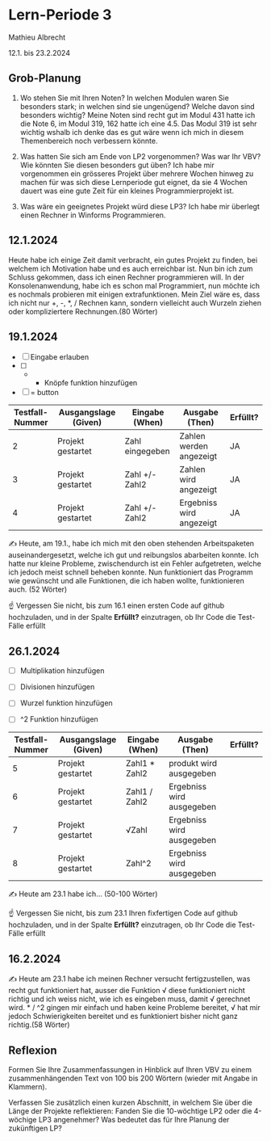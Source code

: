 # Lern-Periode 3

Mathieu Albrecht

12.1. bis 23.2.2024

## Grob-Planung

1. Wo stehen Sie mit Ihren Noten? In welchen Modulen waren Sie besonders stark; in welchen sind sie ungenügend? Welche davon sind besonders wichtig?
Meine Noten sind recht gut im Modul 431 hatte ich die Note 6, im Modul 319, 162 hatte ich eine 4.5. Das Modul 319 ist sehr wichtig wshalb ich denke das es gut wäre wenn ich mich in diesem Themenbereich noch verbessern könnte.

2. Was hatten Sie sich am Ende von LP2 vorgenommen? Was war Ihr VBV? Wie könnten Sie diesen besonders gut üben?
Ich habe mir vorgenommen ein grösseres Projekt über mehrere Wochen hinweg zu machen für was sich diese Lernperiode gut eignet, da sie 4 Wochen dauert was eine gute Zeit für ein kleines Programmierprojekt ist.

3. Was wäre ein geeignetes Projekt würd diese LP3?
Ich habe mir überlegt einen Rechner in Winforms Programmieren.

## 12.1.2024

Heute habe ich einige Zeit damit verbracht, ein gutes Projekt zu finden, bei welchem ich Motivation habe und es auch erreichbar ist. Nun bin ich zum Schluss gekommen, dass ich einen Rechner programmieren will. In der Konsolenanwendung, habe ich es schon mal Programmiert, nun möchte ich es nochmals probieren mit einigen extrafunktionen. Mein Ziel wäre es, dass ich nicht nur +, -, *, / Rechnen kann, sondern vielleicht auch Wurzeln ziehen oder kompliziertere Rechnungen.(80 Wörter)

## 19.1.2024

- [ ] Eingabe erlauben
- [ ] + - Knöpfe funktion hinzufügen
- [ ] = button

| Testfall-Nummer | Ausgangslage (Given) | Eingabe (When)   | Ausgabe (Then)           | Erfüllt? |
| --------------- | -------------------- | -----------------| ------------------------ | -------- |
| 2               |Projekt gestartet     |  Zahl eingegeben |Zahlen werden angezeigt   |  JA      |
| 3               |Projekt gestartet     |  Zahl +/- Zahl2  |Zahlen wird angezeigt     |  JA      |
| 4               |Projekt gestartet     |  Zahl +/- Zahl2  |Ergebniss wird angezeigt  |  JA      |

✍️ Heute, am 19.1., habe ich mich mit den oben stehenden Arbeitspaketen auseinandergesetzt, welche ich gut und reibungslos abarbeiten konnte. Ich hatte nur kleine Probleme, zwischendurch ist ein Fehler aufgetreten, welche ich jedoch meist schnell beheben konnte. Nun funktioniert das Programm wie gewünscht und alle Funktionen, die ich haben wollte, funktionieren auch. (52 Wörter)

☝️ Vergessen Sie nicht, bis zum 16.1 einen ersten Code auf github hochzuladen, und in der Spalte **Erfüllt?** einzutragen, ob Ihr Code die Test-Fälle erfüllt

## 26.1.2024

- [ ] Multiplikation hinzufügen
- [ ] Divisionen hinzufügen
- [ ] Wurzel funktion hinzufügen
- [ ] ^2 Funktion hinzufügen


| Testfall-Nummer | Ausgangslage (Given)                                         | Eingabe (When)              | Ausgabe (Then) | Erfüllt? |
| --------------- | ------------------------------------------------------------ | --------------------------- | ------------------------- | -------- |
| 5               |  Projekt gestartet                                           |  Zahl1 * Zahl2              | produkt wird ausgegeben   |          |
| 6               | Projekt gestartet                                            | Zahl1 / Zahl2               | Ergebniss wird ausgegeben |          |
| 7               |  Projekt gestartet                                           | √Zahl                       | Ergebniss wird ausgegeben |          |
| 8               |  Projekt gestartet                                           | Zahl^2                      | Ergebniss wird ausgegeben |          |

✍️ Heute am 23.1 habe ich... (50-100 Wörter)

☝️ Vergessen Sie nicht, bis zum 23.1 Ihren fixfertigen Code auf github hochzuladen, und in der Spalte **Erfüllt?** einzutragen, ob Ihr Code die Test-Fälle erfüllt

## 16.2.2024

✍️ Heute am 23.1 habe ich meinen Rechner versucht fertigzustellen, was recht gut funktioniert hat, ausser die Funktion √ diese funktioniert nicht richtig und ich weiss nicht, wie ich es eingeben muss, damit √ gerechnet wird. * / ^2 gingen mir einfach und haben keine Probleme bereitet, √ hat mir jedoch Schwierigkeiten bereitet und es funktioniert bisher nicht ganz richtig.(58 Wörter)

## Reflexion

Formen Sie Ihre Zusammenfassungen in Hinblick auf Ihren VBV zu einem zusammenhängenden Text von 100 bis 200 Wörtern (wieder mit Angabe in Klammern).

Verfassen Sie zusätzlich einen kurzen Abschnitt, in welchem Sie über die Länge der Projekte reflektieren: Fanden Sie die 10-wöchtige LP2 oder die 4-wöchige LP3 angenehmer? Was bedeutet das für Ihre Planung der zukünftigen LP?
